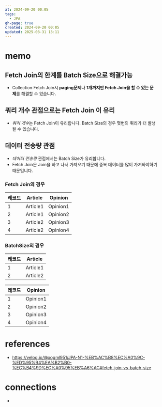 ```yaml
---
at: 2024-09-20 00:05
tags:
  - JPA
gh-page: true
created: 2024-09-20 00:05
updated: 2025-03-31 13:11
---
```

# memo
## Fetch Join의 한계를 Batch Size으로 해결가능
- Collection Fetch Join시 **paging문제**나 **1개까지만 Fetch Join을 할 수 있는 문제**를 해결할 수 있습니다.
## 쿼리 개수 관점으로는 Fetch Join 이 유리
- *쿼리 개수*는 Fetch Join이 유리합니다. Batch Size의 경우 몇번의 쿼리가 더 발생될 수 있습니다.

## 데이터 전송량 관점
- *데이터 전송량* 관점에서는 Batch Size가 유리합니다. 
- Fetch Join은 Join을 하고 나서 가져오기 때문에 중복 데이터를 많이 가져와야하기 때문입니다.

### Fetch Join의 경우

|레코드|Article|Opinion|
|---|---|---|
|1|Article1|Opinion1|
|2|Article1|Opinion2|
|3|Article2|Opinion3|
|4|Article2|Opinion4|
### BatchSize의 경우

|레코드|Article|
|---|---|
|1|Article1|
|2|Article2|

|레코드|Opinion|
|---|---|
|1|Opinion1|
|2|Opinion2|
|3|Opinion3|
|4|Opinion4|

# references
- https://velog.io/@xogml951/JPA-N1-%EB%AC%B8%EC%A0%9C-%ED%95%B4%EA%B2%B0-%EC%B4%9D%EC%A0%95%EB%A6%AC#fetch-join-vs-batch-size
# connections
- 